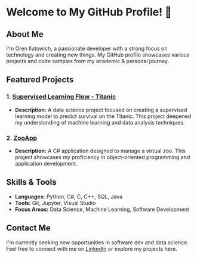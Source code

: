 # Welcome to My GitHub Profile! 👋

## About Me

I'm Oren Ilutowich, a passionate developer with a strong focus on technology and creating new things. My GitHub profile showcases various projects and code samples from my academic & personal journey.

## Featured Projects

### 1. **[Supervised Learning Flow - Titanic](https://github.com/OrenIlu/Assignment2_supervised_learning_flow_TITANIC)**
   - **Description:** A data science project focused on creating a supervised learning model to predict survival on the Titanic. This project deepened my understanding of machine learning and data analysis techniques.

### 2. **[ZooApp](https://github.com/OrenIlu/ZooApp)**
   - **Description:** A C# application designed to manage a virtual zoo. This project showcases my proficiency in object-oriented programming and application development.

## Skills & Tools

- **Languages:** Python, C#, C, C++, SQL, Java
- **Tools:** Git, Jupyter, Visual Studio
- **Focus Areas:** Data Science, Machine Learning, Software Development

## Contact Me

I'm currently seeking new opportunities in software dev and data science. Feel free to connect with me on [LinkedIn](https://www.linkedin.com/in/oren-ilutowich-7854252b0) or explore my projects here.
